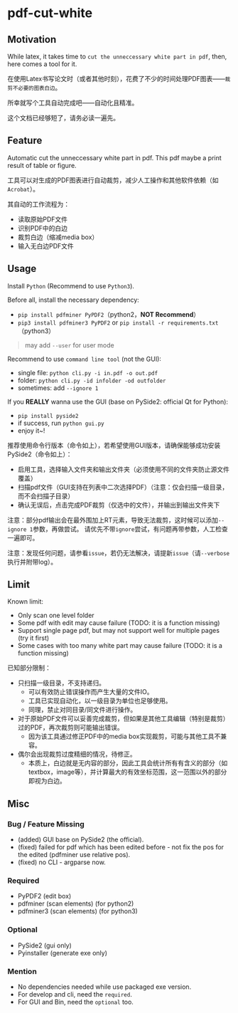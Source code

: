 # pdf-cut-white

## Motivation

While latex, it takes time to `cut the unneccessary white part in pdf`, then, here comes a tool for it.

在使用Latex书写论文时（或者其他时刻），花费了不少的时间处理PDF图表——`裁剪不必要的图表白边`。

所幸就写个工具自动完成吧——自动化且精准。

这个文档已经够短了，请务必读一遍先。

## Feature

Automatic cut the unneccessary white part in pdf. This pdf maybe a print result of table or figure.

工具可以对生成的PDF图表进行自动裁剪，减少人工操作和其他软件依赖（如`Acrobat`）。

其自动的工作流程为：

* 读取原始PDF文件
* 识别PDF中的白边
* 裁剪白边（缩减media box）
* 输入无白边PDF文件

## Usage

Install `Python` (Recommend to use `Python3`).

Before all, install the necessary dependency:

* `pip install pdfminer PyPDF2`（python2，**NOT Recommend**）
* `pip3 install pdfminer3 PyPDF2` or `pip install -r requirements.txt`（python3）

> may add `--user` for user mode

Recommend to use `command line tool` (not the GUI):

* single file: `python cli.py -i in.pdf -o out.pdf`
* folder: `python cli.py -id infolder -od outfolder`
* sometimes: add `--ignore 1`

If you **REALLY** wanna use the GUI (base on PySide2: official Qt for Python):

* `pip install pyside2`
* if success, run `python gui.py`
* enjoy it~!

推荐使用命令行版本（命令如上），若希望使用GUI版本，请确保能够成功安装PySide2（命令如上）：

* 启用工具，选择输入文件夹和输出文件夹（必须使用不同的文件夹防止源文件覆盖）
* 扫描pdf文件（GUI支持在列表中二次选择PDF）（注意：仅会扫描一级目录，而不会扫描子目录）
* 确认无误后，点击完成PDF裁剪（仅选中的文件），并输出到输出文件夹下

注意：部分pdf输出会在最外围加上RT元素，导致无法裁剪，这时候可以添加`--ignore 1`参数，再做尝试。 请优先不带`ignore`尝试，有问题再带参数，人工检查一遍即可。

注意：发现任何问题，请参看`issue`，若仍无法解决，请提新`issue`（请`--verbose`执行并附带log）。

## Limit

Known limit:

* Only scan one level folder
* Some pdf with edit may cause failure (TODO: it is a function missing)
* Support single page pdf, but may not support well for multiple pages (try it first)
* Some cases with too many white part may cause failure (TODO: it is a function missing)

已知部分限制：

* 只扫描一级目录，不支持递归。
    * 可以有效防止错误操作而产生大量的文件IO。
    * 工具已实现自动化，以一级目录为单位也足够使用。
    * 同理，禁止对同目录/同文件进行操作。
* 对于原始PDF文件可以妥善完成裁剪，但如果是其他工具编辑（特别是裁剪）过的PDF，再次裁剪则可能输出错误。
    * 因为该工具通过修正PDF中的media box实现裁剪，可能与其他工具不兼容。
* 偶尔会出现裁剪过度精细的情况，待修正。
    * 本质上，白边就是无内容的部分，因此工具会统计所有有含义的部分（如textbox，image等），并计算最大的有效坐标范围，这一范围以外的部分即视为白边。

## Misc

### Bug / Feature Missing

* (added) GUI base on PySide2 (the official).
* (fixed) failed for pdf which has been edited before - not fix the pos for the edited (pdfminer use relative pos).
* (fixed) no CLI - argparse now.

### Required

* PyPDF2 (edit box)
* pdfminer (scan elements) (for python2)
* pdfminer3 (scan elements) (for python3)

### Optional

* PySide2 (gui only)
* Pyinstaller (generate exe only)

### Mention

* No dependencies needed while use packaged exe version.
* For develop and cli, need the `required`.
* For GUI and Bin, need the `optional` too.
